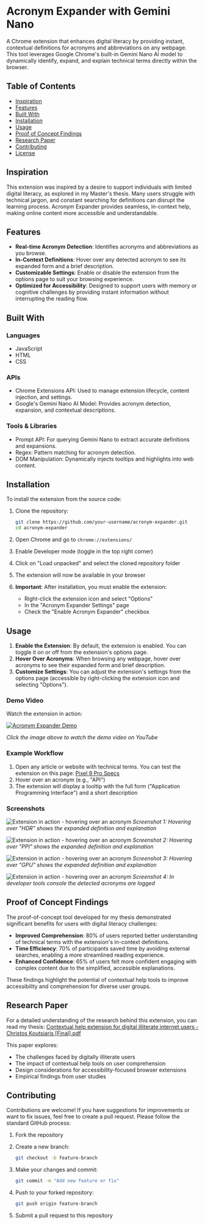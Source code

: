 # Acronym Expander with Gemini Nano

A Chrome extension that enhances digital literacy by providing instant, contextual definitions for acronyms and abbreviations on any webpage. This tool leverages Google Chrome's built-in Gemini Nano AI model to dynamically identify, expand, and explain technical terms directly within the browser.

## Table of Contents

- [Inspiration](#inspiration)
- [Features](#features)
- [Built With](#built-with)
- [Installation](#installation)
- [Usage](#usage)
- [Proof of Concept Findings](#proof-of-concept-findings)
- [Research Paper](#research-paper)
- [Contributing](#contributing)
- [License](#license)

## Inspiration

This extension was inspired by a desire to support individuals with limited digital literacy, as explored in my Master's thesis. Many users struggle with technical jargon, and constant searching for definitions can disrupt the learning process. Acronym Expander provides seamless, in-context help, making online content more accessible and understandable.

## Features

- **Real-time Acronym Detection**: Identifies acronyms and abbreviations as you browse.
- **In-Context Definitions**: Hover over any detected acronym to see its expanded form and a brief description.
- **Customizable Settings**: Enable or disable the extension from the options page to suit your browsing experience.
- **Optimized for Accessibility**: Designed to support users with memory or cognitive challenges by providing instant information without interrupting the reading flow.

## Built With

### Languages

- JavaScript
- HTML
- CSS

### APIs

- Chrome Extensions API: Used to manage extension lifecycle, content injection, and settings.
- Google's Gemini Nano AI Model: Provides acronym detection, expansion, and contextual descriptions.

### Tools & Libraries

- Prompt API: For querying Gemini Nano to extract accurate definitions and expansions.
- Regex: Pattern matching for acronym detection.
- DOM Manipulation: Dynamically injects tooltips and highlights into web content.

## Installation

To install the extension from the source code:

1. Clone the repository:

   ```bash
   git clone https://github.com/your-username/acronym-expander.git
   cd acronym-expander
   ```

2. Open Chrome and go to `chrome://extensions/`
3. Enable Developer mode (toggle in the top right corner)
4. Click on "Load unpacked" and select the cloned repository folder
5. The extension will now be available in your browser
6. **Important**: After installation, you must enable the extension:
   - Right-click the extension icon and select "Options"
   - In the "Acronym Expander Settings" page
   - Check the "Enable Acronym Expander" checkbox

## Usage

1. **Enable the Extension**: By default, the extension is enabled. You can toggle it on or off from the extension's options page.
2. **Hover Over Acronyms**: When browsing any webpage, hover over acronyms to see their expanded form and brief description.
3. **Customize Settings**: You can adjust the extension's settings from the options page (accessible by right-clicking the extension icon and selecting "Options").

### Demo Video
Watch the extension in action:

[![Acronym Expander Demo](https://img.youtube.com/vi/ePVaeyRWa3M/0.jpg)](https://www.youtube.com/watch?v=ePVaeyRWa3M)

_Click the image above to watch the demo video on YouTube_

### Example Workflow

1. Open any article or website with technical terms. You can test the extension on this page: [Pixel 9 Pro Specs](https://store.google.com/product/pixel_9_pro_specs?hl=en-GB)
2. Hover over an acronym (e.g., "API")
3. The extension will display a tooltip with the full form ("Application Programming Interface") and a short description

### Screenshots

![Extension in action - hovering over an acronym](./screenshots/hdr_term.png)
_Screenshot 1: Hovering over "HDR" shows the expanded definition and explanation_

![Extension in action - hovering over an acronym](./screenshots/ppi_term.png)
_Screenshot 2: Hovering over "PPI" shows the expanded definition and explanation_

![Extension in action - hovering over an acronym](./screenshots/gpu_term.png)
_Screenshot 3: Hovering over "GPU" shows the expanded definition and explanation_

![Extension in action - hovering over an acronym](./screenshots/console.png)
_Screenshot 4: In developer tools console the detected acronyms are logged_

## Proof of Concept Findings

The proof-of-concept tool developed for my thesis demonstrated significant benefits for users with digital literacy challenges:

- **Improved Comprehension**: 80% of users reported better understanding of technical terms with the extension's in-context definitions.
- **Time Efficiency**: 70% of participants saved time by avoiding external searches, enabling a more streamlined reading experience.
- **Enhanced Confidence**: 65% of users felt more confident engaging with complex content due to the simplified, accessible explanations.

These findings highlight the potential of contextual help tools to improve accessibility and comprehension for diverse user groups.

## Research Paper

For a detailed understanding of the research behind this extension, you can read my thesis:
[Contextual help extension for digital illiterate internet users - Christos Koutsiaris [Final].pdf](./Contextual%20help%20extension%20for%20digital%20illiterate%20internet%20users%20-%20Christos%20Koutsiaris%20[Final].pdf)

This paper explores:

- The challenges faced by digitally illiterate users
- The impact of contextual help tools on user comprehension
- Design considerations for accessibility-focused browser extensions
- Empirical findings from user studies

## Contributing

Contributions are welcome! If you have suggestions for improvements or want to fix issues, feel free to create a pull request. Please follow the standard GitHub process:

1. Fork the repository
2. Create a new branch:

   ```bash
   git checkout -b feature-branch
   ```

3. Make your changes and commit:

   ```bash
   git commit -m "Add new feature or fix"
   ```

4. Push to your forked repository:

   ```bash
   git push origin feature-branch
   ```

5. Submit a pull request to this repository

